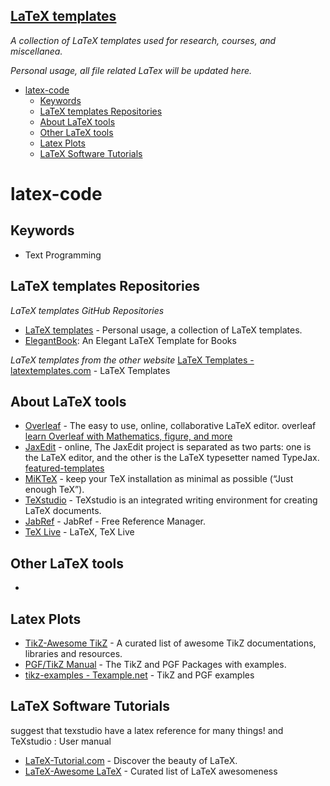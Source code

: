 ## [LaTeX templates](https://github.com/zhutaosheng/latex-templates/blob/main/README.md)
*A collection of LaTeX templates used for research, courses, and miscellanea.*

*Personal usage, all file related LaTex will be updated here.*

- [latex-code](#latex-code)
  - [Keywords](#keywords)
  - [LaTeX templates Repositories](#latex-templates-repositories)
  - [About LaTeX tools](#about-latex-tools)
  - [Other LaTeX tools](#other-latex-tools)
  - [Latex Plots](#latex-plots)
  - [LaTeX Software Tutorials](#latex-software-tutorials)

# latex-code

## Keywords
* Text Programming

## LaTeX templates Repositories
*LaTeX templates GitHub Repositories*
* [LaTeX templates](https://github.com/zhutaosheng/latex-templates/blob/main/README.md) - Personal usage, a collection of LaTeX templates.
* [ElegantBook](https://github.com/ElegantLaTeX/ElegantBook): An Elegant LaTeX Template for Books

*LaTeX templates from the other website*
[LaTeX Templates - latextemplates.com](http://www.latextemplates.com/) - LaTeX Templates

## About LaTeX tools
* [Overleaf](https://www.overleaf.com/) - The easy to use, online, collaborative LaTeX editor. overleaf [learn Overleaf with Mathematics, figure, and more](https://www.overleaf.com/learn)
* [JaxEdit](https://zohooo.github.io/jaxedit/) - online, The JaxEdit project is separated as two parts: one is the LaTeX editor, and the other is the LaTeX typesetter named TypeJax. [featured-templates](https://www.authorea.com/featured-templates)
* [MiKTeX](https://miktex.org/download) - keep your TeX installation as minimal as possible (“Just enough TeX”).
* [TeXstudio](https://www.texstudio.org/) - TeXstudio is an integrated writing environment for creating LaTeX documents.
* [JabRef](https://www.jabref.org/) - JabRef - Free Reference Manager.
* [TeX Live](https://tug.org/texlive/) - LaTeX, TeX Live

## Other LaTeX tools
* 


## Latex Plots
* [TikZ-Awesome TikZ](https://github.com/xiaohanyu/awesome-tikz#readme) - A curated list of awesome TikZ documentations, libraries and resources.
* [PGF/TikZ Manual](https://tikz.dev/) - The TikZ and PGF Packages with examples.
* [tikz-examples - Texample.net](https://texample.net/tikz/examples/) - TikZ and PGF examples

## LaTeX Software Tutorials
suggest that texstudio have a latex reference for many things! and TeXstudio : User manual
* [LaTeX-Tutorial.com](https://latex-tutorial.com/tutorials/) - Discover the beauty
of LaTeX.
* [LaTeX-Awesome LaTeX](https://github.com/egeerardyn/awesome-LaTeX#readme) - Curated list of LaTeX awesomeness
